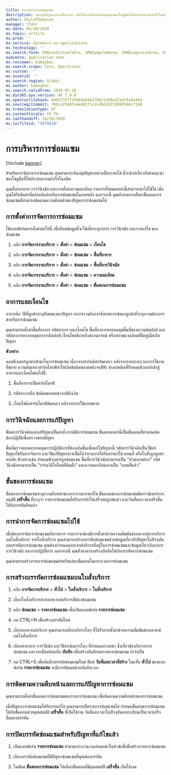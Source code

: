 ```yaml
---
title: การบริหารการซ่อมแซม
description: จัดกลุ่มปัญหาอย่างเป็นระบบ เพื่อให้ช่วยเกี่ยวกับคำแนะนำของโซลูชันที่ได้ประสบความสำเร็จในอดีต
author: ShylaThompson
manager: tfehr
ms.date: 04/30/2018
ms.topic: article
ms.prod: ''
ms.service: dynamics-ax-applications
ms.technology: ''
ms.search.form: SMAConditionTable, SMASymptomArea, SMADiagnosisArea, SMAResolutionTable, SMARepairStage
audience: Application User
ms.reviewer: kamaybac
ms.search.scope: Core, Operations
ms.custom: ''
ms.assetid: ''
ms.search.region: Global
ms.author: kamaybac
ms.search.validFrom: 2016-02-28
ms.dyn365.ops.version: AX 7.0.0
ms.openlocfilehash: 4d45732ff35069a64b37b6c53d9e22adf9a9a46d
ms.sourcegitcommit: 708ca25687a4e48271cdcd6d2d22d99fb94cf140
ms.translationtype: HT
ms.contentlocale: th-TH
ms.lasthandoff: 10/10/2020
ms.locfileid: "3975619"
---
```

# <a name="repair-management"></a>การบริหารการซ่อมแซม       

[!include [banner](../includes/banner.md)]


สำหรับการจัดการการซ่อมแซม คุณสามารถจัดกลุ่มปัญหาอย่างเป็นระบบได้ นี่จะช่วยเกี่ยวกับคำแนะนำของโซลูชันที่ได้ประสบความสำเร็จในอดีต

คุณตั้งค่าอาการ การวินิจฉัย และการตั้งค่าความละเอียด รายการทั้งหมดเหล่านี้สามารถนำไปใช้ได้ เมื่อคุณได้รับสินค้าที่คล้ายกันสำหรับการซ่อมแซมในภายหลัง นอกจากนี้ คุณยังสามารถตั้งค่าขั้นตอนการซ่อมแซมที่สามารถติดตามความคืบหน้าของปัญหาการซ่อมแซมได้

## <a name="setting-up-repair-management"></a>การตั้งค่าการจัดการการซ่อมแซม

ใช้แบบฟอร์มการตั้งค่าต่อไปนี้ เพื่อป้อนข้อมูลที่จะใช้เพื่อระบุอาการ การวินิจฉัย และการแก้ไข ของซ่อมแซม

1.  คลิก **การจัดการงานบริการ** \> **ตั้งค่า** \> **ซ่อมแซม** \> **เงื่อนไข**

2.  คลิก **การจัดการงานบริการ** \> **ตั้งค่า** \> **ซ่อมแซม** \> **พื้นที่อาการ**

3.  คลิก **การจัดการงานบริการ** \> **ตั้งค่า** \> **ซ่อมแซม** \> **พื้นที่การวินิจฉัย**

4.  คลิก **การจัดการงานบริการ** \> **ตั้งค่า** \> **ซ่อมแซม** \> **ความละเอียด**

5.  คลิก **การจัดการงานบริการ** \> **ตั้งค่า** \> **ซ่อมแซม** \> **ขั้นตอนการซ่อมแซม**

## <a name="symptoms-and-conditions"></a>อาการและเงื่อนไข

อาการคือ วิธีที่ลูกค้าระบุลักษณะของปัญหา อาการรวมถึงการสังเกตการณ์ของลูกค้าที่ระบุความต้องการสำหรับการซ่อมแซม

คุณสามารถตั้งค่าพื้นที่อาการ รหัสอาการ และเงื่อนไข  พื้นที่อาการครอบคลุมพื้นที่ของความผิดปกติ และรหัสอาการครอบคลุมอาการผิดปกติ เงื่อนไขอธิบายถึงสถานการณ์ หรือสภาพแวดล้อมที่มีอยู่เมื่อเกิดปัญหา

**ตัวอย่าง**

คอมพิวเตอร์ถูกนำเข้ามาในการซ่อมแซม เนื่องจากฮาร์ดดิสก์ล้มเหลว หลังจากรอบระยะเวลาการใช้งานที่ขยาย ความล้มเหลวฮาร์ดไดรฟ์ทำให้เกิดข้อผิดพลาดหน้าจอสีฟ้า ช่างเทคนิคที่รับคอมพิวเตอร์เข้าสู่อาการและเงื่อนไขต่อไปนี้:

1.  พื้นที่อาการเป็นฮาร์ดไดรฟ์

2.  รหัสอาการคือ ข้อผิดพลาดหน้าจอสีน้ำเงิน

3.  เงื่อนไขคือฮาร์ดไดรฟ์ล้มเหลว หลังจากการใช้แบบขยาย

## <a name="diagnosis-and-resolutions"></a>การวินิจฉัยและการแก้ปัญหา

ฟิลด์การวินิจฉัยและแก้ปัญหาเป็นคำสั่งจากมิติการซ่อมแซม ขั้นตอนเหล่านี้เป็นขั้นตอนที่ช่างเทคนิคต้องปฏิบัติเพื่อตรวจสอบปัญหา

พื้นที่ตรวจสอบครอบคลุมการปฏิบัติการที่ต้องเกิดขึ้นเพื่อแก้ไขปัญหานี้  รหัสการวินิจฉัยเป็นวิธีแก้ปัญหาได้รับการจัดการ และวิธีแก้ปัญหาอาจเป็นได้ว่ารายการได้รับการแก้ไข แทนที่ หรือใบสั่งถูกลูกค้ายกเลิก  ตัวอย่างเช่น ถ้าคอมพิวเตอร์ถูกซ่อมแซม พื้นที่การวินิจฉัยสามารถเป็น "ส่วนบกพร่อง" รหัสวินิจฉัยสามารถเป็น "การ์ดวิดีโอใหม่ที่ติดตั้ง" และความละเอียดอาจเป็น "แทนที่แล้ว"

## <a name="repair-stages"></a>ขั้นของการซ่อมแซม

ขั้นของการซ่อมแซมระบุความคืบหน้าของกระบวนการแก้ไข  ขั้นตอนของการซ่อมแซมมีพารามิเตอร์การอนุมัติ **เสร็จสิ้น** ที่ระบุว่า รายการซ่อมแซมได้รับการทำให้เสร็จสมบูรณ์แล้ว และวันที่และเวลาเสร็จสิ้นได้รับการบันทึกแล้ว

## <a name="applying-repair-management"></a>การนำการจัดการซ่อมแซมไปใช้

เมื่อต้องการจัดการซ่อมแซมกับรายการ รายการจะต้องมีการตั้งค่าด้วยความสัมพันธ์ออบเจกต์การบริการบนใบสั่งบริการ  จากใบสั่งบริการ คุณสามารถสร้างบรรทัดซ่อมแซมด้วยข้อมูลเกี่ยวกับปัญหาในปัจจุบัน  บนบรรทัดการซ่อมแซม คุณต้องกำหนดออบเจกต์บริการที่อยู่ในการซ่อมแซมและข้อมูลเกี่ยวกับอาการ การวินิจฉัย และการปฏิบัติการ  นอกจากนี้ คุณยังสามารถสร้างบันทึกให้กับบรรทัดการซ่อมแซม

คุณสามารถสร้างรายการซ่อมแซมสำหรับแต่ละขั้นตอนในกระบวนการซ่อมแซม

## <a name="create-a-repair-line-on-a-service-order"></a>การสร้างบรรทัดการซ่อมแซมบนใบสั่งบริการ

1.  คลิก **การจัดการบริการ** \> **ทั่วไป** \> **ใบสั่งบริการ** \> **ใบสั่งบริการ**

2.  เลือกใบสั่งบริการด้วยออบเจกต์บริการที่ต้องซ่อมแซม

3.  คลิก **ซ่อมแซม** \> **รายการซ่อมแซม** เพื่อเปิดแบบฟอร์ม **รายการซ่อมแซม**

4.  กด CTRL+N เพื่อสร้างบรรทัดใหม่ 

5.  เลือกออบเจกต์บริการ  คุณสามารถเลือกบริการใดๆ ที่ได้รับการตั้งค่าด้วยความสัมพันธ์ออบเจกต์บนใบสั่งบริการ

6.  เลือกค่าอาการ การวินิฉัย และวิธีดำเนินการใดๆ ที่กำหนดล่วงหน้า ซึ่งเกี่ยวข้องกับรายการซ่อมแซม และจากนั้นคลิกแท็บ **บันทึก** เพื่อสร้างบันทึกบนรายการซ่อมแซม ถ้าจำเป็น

7.  กด CTRL+S เพื่อบันทึกบรรทัดซ่อมแซมใหม่ ฟิลด์ **วันที่และเวลาที่สร้าง** ในแท็บ **ทั่วไป** ของแบบฟอร์ม **รายการซ่อมแซม** จะมีการอัพเดตด้วยบันทึกเวลา

## <a name="tracking-progress-and-resolving-a-repair-issue"></a>การติดตามความคืบหน้าและการแก้ปัญหาการซ่อมแซม

คุณสามารถตั้งค่าขั้นตอนการซ่อมแซมของรายการซ่อมแซม เพื่อติดตามความคืบหน้าของการซ่อมแซม

เมื่อปัญหาการซ่อมแซมได้รับการแก้ไข คุณสามารถปิดรายการซ่อมแซมได้ กำหนดขั้นตอนการซ่อมแซมให้กับขั้นตอนด้วยคุณสมบัติ **เสร็จสิ้น** ที่เปิดใช้งาน วันที่และเวลาในปัจจุบันลงทะเบียนเป็นเวลาเสร็จสิ้นของบรรทัด

## <a name="close-a-repair-line-for-a-resolved-issue"></a>การปิดบรรทัดซ่อมแซมสำหรับปัญหาที่แก้ไขแล้ว

1.  เปิดแบบฟอร์ม **รายการซ่อมแซม** ทำตามกระบวนงานก่อนหน้าในห้วข้อนี้เพื่อสร้างรายการซ่อมแซม

2.  เลือกบรรทัดซ่อมแซมที่มีปัญหาซ่อมแซมที่คุณต้องการปิด

3.  ในฟิลด์ **ขั้นตอนการซ่อมแซม** ให้เลือกขั้นตอนที่มีคุณสมบัติ **เสร็จสิ้น** เปิดใช้งาน

  


